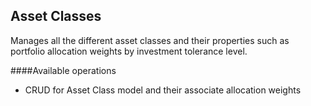 ## Asset Classes
Manages all the different asset classes and their properties such as portfolio allocation weights by investment tolerance level.

####Available operations
* CRUD for Asset Class model and their associate allocation weights